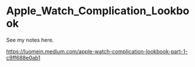 # Apple_Watch_Complication_Lookbook

See my notes here.

https://luomein.medium.com/apple-watch-complication-lookbook-part-1-c9ff688e0ab1

